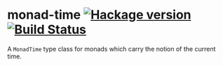 # monad-time [![Hackage version](https://img.shields.io/hackage/v/monad-time.svg?label=Hackage)](https://hackage.haskell.org/package/monad-time) [![Build Status](https://secure.travis-ci.org/scrive/monad-time.svg?branch=master)](http://travis-ci.org/scrive/monad-time)

A `MonadTime` type class for monads which carry the notion of the
current time.
